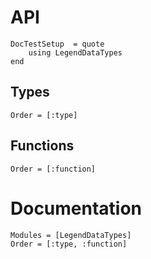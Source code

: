 # API

```@meta
DocTestSetup  = quote
    using LegendDataTypes
end
```

## Types

```@index
Order = [:type]
```

## Functions

```@index
Order = [:function]
```

# Documentation

```@autodocs
Modules = [LegendDataTypes]
Order = [:type, :function]
```
